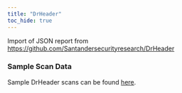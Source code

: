 ```yaml
---
title: "DrHeader"
toc_hide: true
---
```

Import of JSON report from
<https://github.com/Santandersecurityresearch/DrHeader>

### Sample Scan Data
Sample DrHeader scans can be found [here](https://github.com/DefectDojo/django-DefectDojo/tree/master/unittests/scans/drheader).
